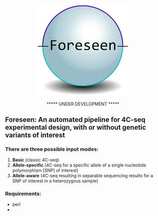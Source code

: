 <p align="center">
  <img src="https://github.com/hrayjones/foreseen/blob/main/foreseen.png?raw=true" width="300">
</p>

<p align="center">
***** UNDER DEVELOPMENT *****
</p>

## Foreseen: An automated pipeline for 4C-seq experimental design, with or without genetic variants of interest

### There are three possible input modes:
1) __Basic__ (classic 4C-seq)
2) __Allele-specific__ (4C-seq for a specific allele of a single nucleotide polymorphism [SNP] of interest)
3) __Allele-aware__ (4C-seq resulting in separable sequencing results for a SNP of interest in a heterozygous sample)

### Requirements:
- perl
- 

